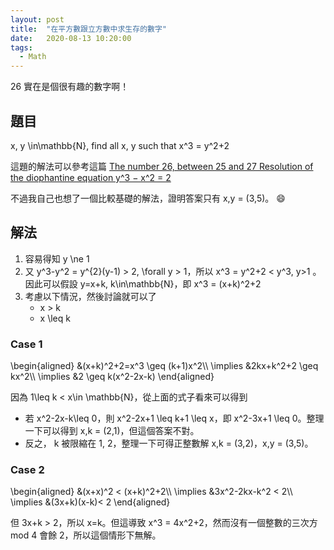 ```yaml
---
layout: post
title:  "在平方數跟立方數中求生存的數字"
date:   2020-08-13 10:20:00
tags:  
  - Math
---
```


26 實在是個很有趣的數字啊！

<!-- more -->

## 題目

<katex>x, y \in\mathbb{N}</katex>, find all <katex>x, y</katex> such that <katex>x^3 = y^2+2</katex>

這題的解法可以參考這篇 [The number 26, between 25 and 27 Resolution of the diophantine equation y^3 − x^2 = 2](https://www.normalesup.org/~baglio/maths/26number.pdf)

不過我自己也想了一個比較基礎的解法，證明答案只有 <katex>x,y = (3,5)</katex>。 :smile:

## 解法

1. 容易得知 <katex>y \ne 1</katex> 
2. 又 <katex>y^3-y^2 = y^{2}(y-1) > 2, \forall y > 1</katex>，所以 <katex>x^3 = y^2+2 < y^3, y>1 </katex>。因此可以假設 <katex>y=x+k, k\in\mathbb{N}</katex>，即 <katex>x^3 = (x+k)^2+2</katex>
3. 考慮以下情況，然後討論就可以了
    + <katex>x > k</katex>
    + <katex>x \leq k</katex>    

### Case 1

<katex centred = "true">
\begin{aligned}
&(x+k)^2+2=x^3 \geq (k+1)x^2\\
\implies &2kx+k^2+2 \geq kx^2\\
\implies &2 \geq k(x^2-2x-k)
\end{aligned}
</katex>

因為 <katex>1\leq k < x\in \mathbb{N}</katex>，從上面的式子看來可以得到

+  若 <katex>x^2-2x-k\leq 0</katex>，則 <katex>x^2-2x+1 \leq k+1 \leq x</katex>，即 <katex>x^2-3x+1 \leq 0</katex>。整理一下可以得到 <katex>x,k = (2,1)</katex>，但這個答案不對。
+ 反之， <katex>k</katex> 被限縮在 <katex>1, 2</katex>，整理一下可得正整數解 <katex>x,k = (3,2)</katex>，<katex>x,y = (3,5)</katex>。

### Case 2

<katex centred = "true">
\begin{aligned}
&(x+x)^2 < (x+k)^2+2\\
\implies &3x^2-2kx-k^2 < 2\\
\implies &(3x+k)(x-k)< 2
\end{aligned}
</katex>

但 <katex>3x+k > 2</katex>，所以 <katex>x=k</katex>。但這導致 <katex>x^3 = 4x^2+2</katex>，然而沒有一個整數的三次方 mod 4 會餘 2，所以這個情形下無解。